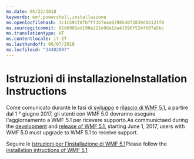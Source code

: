 ```yaml
---
ms.date: 05/22/2018
keywords: wmf,powershell,installazione
ms.openlocfilehash: 3c1c591f8fbfff3bfeae8398548f2839dbb121f8
ms.sourcegitcommit: 01d6985ed190a222e9da1da41596f524f607a5bc
ms.translationtype: HT
ms.contentlocale: it-IT
ms.lasthandoff: 06/07/2018
ms.locfileid: "34482897"
---
```

# <a name="installation-instructions"></a><span data-ttu-id="3bdfb-102">Istruzioni di installazione</span><span class="sxs-lookup"><span data-stu-id="3bdfb-102">Installation Instructions</span></span>

<span data-ttu-id="3bdfb-103">Come comunicato durante le fasi di [sviluppo](https://blogs.msdn.microsoft.com/powershell/2016/04/06/windows-management-framework-5-0-updates-and-wmf-5-1/) e [rilascio di WMF 5.1](https://blogs.msdn.microsoft.com/powershell/2017/03/28/windows-management-framework-wmf-5-1-now-in-microsoft-update-catalog/), a partire dal 1 ° giugno 2017, gli utenti con WMF 5.0 dovranno eseguire l'aggiornamento a WMF 5.1 per ricevere supporto.</span><span class="sxs-lookup"><span data-stu-id="3bdfb-103">As communictaed during the [development](https://blogs.msdn.microsoft.com/powershell/2016/04/06/windows-management-framework-5-0-updates-and-wmf-5-1/) and [release of WMF 5.1](https://blogs.msdn.microsoft.com/powershell/2017/03/28/windows-management-framework-wmf-5-1-now-in-microsoft-update-catalog/), starting June 1, 2017, users with WMF 5.0 must upgrade to WMF 5.1 to receive support.</span></span>

<span data-ttu-id="3bdfb-104">Seguire le [istruzioni per l'installazione di WMF 5.1](..\5.1\install-configure.md)</span><span class="sxs-lookup"><span data-stu-id="3bdfb-104">Please follow the [installation intructions of WMF 5.1](..\5.1\install-configure.md)</span></span> 

